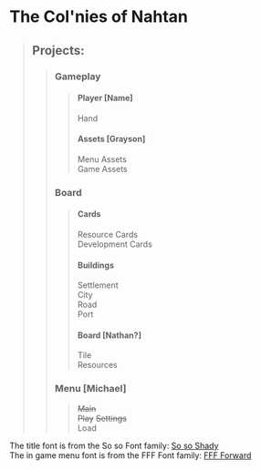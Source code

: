 # The Col'nies of Nahtan
> ## Projects:
> > ### Gameplay
> > > #### Player [Name]
> > > Hand
> > > #### Assets [Grayson]
> > > Menu Assets  
> > > Game Assets
> > ### Board
> > > #### Cards
> > > Resource Cards  
> > > Development Cards  
> > > #### Buildings
> > > Settlement  
> > > City  
> > > Road  
> > > Port  
> > > #### Board [Nathan?]
> > > Tile  
> > > Resources  
> > ### Menu [Michael]
> > > ~~Main~~  
> > > ~~Play~~ 
> > > ~~Settings~~  
> > > Load  

The title font is from the So so Font family: [So so Shady](http://www.1001fonts.com/so-font.html)  
The in game menu font is from the FFF Font family: [FFF Forward](http://www.1001fonts.com/fff-forward-font.html)

